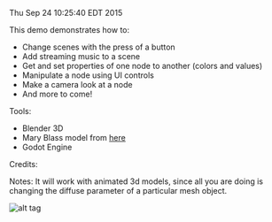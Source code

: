 Thu Sep 24 10:25:40 EDT 2015

This demo demonstrates how to:

- Change scenes with the press of a button
- Add streaming music to a scene
- Get and set properties of one node to another (colors and values)
- Manipulate a node using UI controls
- Make a camera look at a node
- And more to come!


Tools:
- Blender 3D
- Mary Blass model from [here](http://tf3dm.com)
- Godot Engine


Credits:


Notes:
It will work with animated 3d models, since all you are doing is changing the diffuse parameter of a particular mesh object.

![alt tag](https://sites.google.com/site/tutorialdoctorphotos/zips/screenshot.png)
